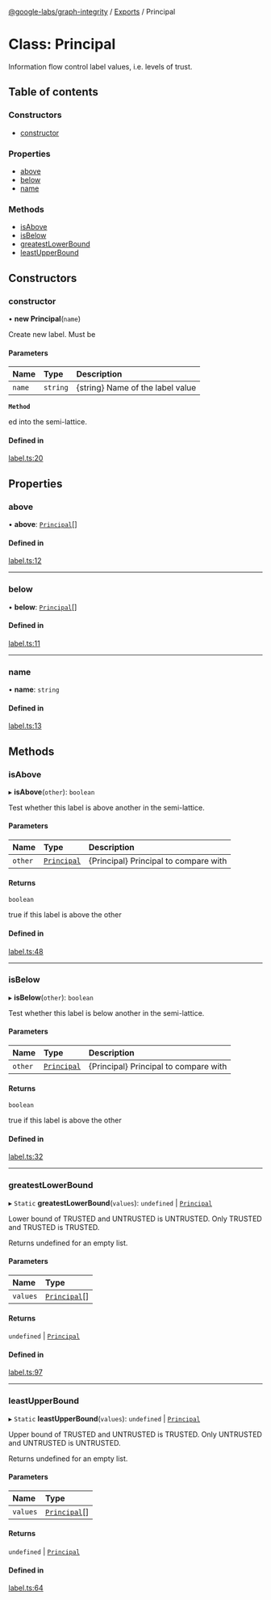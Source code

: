 [@google-labs/graph-integrity](../README.md) / [Exports](../modules.md) / Principal

# Class: Principal

Information flow control label values, i.e. levels of trust.

## Table of contents

### Constructors

- [constructor](Principal.md#constructor)

### Properties

- [above](Principal.md#above)
- [below](Principal.md#below)
- [name](Principal.md#name)

### Methods

- [isAbove](Principal.md#isabove)
- [isBelow](Principal.md#isbelow)
- [greatestLowerBound](Principal.md#greatestlowerbound)
- [leastUpperBound](Principal.md#leastupperbound)

## Constructors

### constructor

• **new Principal**(`name`)

Create new label. Must be

#### Parameters

| Name | Type | Description |
| :------ | :------ | :------ |
| `name` | `string` | {string} Name of the label value |

**`Method`**

ed into the semi-lattice.

#### Defined in

[label.ts:20](https://github.com/google/labs-prototypes/blob/99919d5/seeds/graph-integrity/src/label.ts#L20)

## Properties

### above

• **above**: [`Principal`](Principal.md)[]

#### Defined in

[label.ts:12](https://github.com/google/labs-prototypes/blob/99919d5/seeds/graph-integrity/src/label.ts#L12)

___

### below

• **below**: [`Principal`](Principal.md)[]

#### Defined in

[label.ts:11](https://github.com/google/labs-prototypes/blob/99919d5/seeds/graph-integrity/src/label.ts#L11)

___

### name

• **name**: `string`

#### Defined in

[label.ts:13](https://github.com/google/labs-prototypes/blob/99919d5/seeds/graph-integrity/src/label.ts#L13)

## Methods

### isAbove

▸ **isAbove**(`other`): `boolean`

Test whether this label is above another in the semi-lattice.

#### Parameters

| Name | Type | Description |
| :------ | :------ | :------ |
| `other` | [`Principal`](Principal.md) | {Principal} Principal to compare with |

#### Returns

`boolean`

true if this label is above the other

#### Defined in

[label.ts:48](https://github.com/google/labs-prototypes/blob/99919d5/seeds/graph-integrity/src/label.ts#L48)

___

### isBelow

▸ **isBelow**(`other`): `boolean`

Test whether this label is below another in the semi-lattice.

#### Parameters

| Name | Type | Description |
| :------ | :------ | :------ |
| `other` | [`Principal`](Principal.md) | {Principal} Principal to compare with |

#### Returns

`boolean`

true if this label is above the other

#### Defined in

[label.ts:32](https://github.com/google/labs-prototypes/blob/99919d5/seeds/graph-integrity/src/label.ts#L32)

___

### greatestLowerBound

▸ `Static` **greatestLowerBound**(`values`): `undefined` \| [`Principal`](Principal.md)

Lower bound of TRUSTED and UNTRUSTED is UNTRUSTED.
Only TRUSTED and TRUSTED is TRUSTED.

Returns undefined for an empty list.

#### Parameters

| Name | Type |
| :------ | :------ |
| `values` | [`Principal`](Principal.md)[] |

#### Returns

`undefined` \| [`Principal`](Principal.md)

#### Defined in

[label.ts:97](https://github.com/google/labs-prototypes/blob/99919d5/seeds/graph-integrity/src/label.ts#L97)

___

### leastUpperBound

▸ `Static` **leastUpperBound**(`values`): `undefined` \| [`Principal`](Principal.md)

Upper bound of TRUSTED and UNTRUSTED is TRUSTED.
Only UNTRUSTED and UNTRUSTED is UNTRUSTED.

Returns undefined for an empty list.

#### Parameters

| Name | Type |
| :------ | :------ |
| `values` | [`Principal`](Principal.md)[] |

#### Returns

`undefined` \| [`Principal`](Principal.md)

#### Defined in

[label.ts:64](https://github.com/google/labs-prototypes/blob/99919d5/seeds/graph-integrity/src/label.ts#L64)
